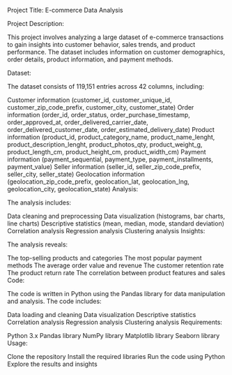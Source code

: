 Project Title: E-commerce Data Analysis

Project Description:

This project involves analyzing a large dataset of e-commerce transactions to gain insights into customer behavior, sales trends, and product performance. The dataset includes information on customer demographics, order details, product information, and payment methods.

Dataset:

The dataset consists of 119,151 entries across 42 columns, including:

Customer information (customer_id, customer_unique_id, customer_zip_code_prefix, customer_city, customer_state)
Order information (order_id, order_status, order_purchase_timestamp, order_approved_at, order_delivered_carrier_date, order_delivered_customer_date, order_estimated_delivery_date)
Product information (product_id, product_category_name, product_name_lenght, product_description_lenght, product_photos_qty, product_weight_g, product_length_cm, product_height_cm, product_width_cm)
Payment information (payment_sequential, payment_type, payment_installments, payment_value)
Seller information (seller_id, seller_zip_code_prefix, seller_city, seller_state)
Geolocation information (geolocation_zip_code_prefix, geolocation_lat, geolocation_lng, geolocation_city, geolocation_state)
Analysis:

The analysis includes:

Data cleaning and preprocessing
Data visualization (histograms, bar charts, line charts)
Descriptive statistics (mean, median, mode, standard deviation)
Correlation analysis
Regression analysis
Clustering analysis
Insights:

The analysis reveals:

The top-selling products and categories
The most popular payment methods
The average order value and revenue
The customer retention rate
The product return rate
The correlation between product features and sales
Code:

The code is written in Python using the Pandas library for data manipulation and analysis. The code includes:

Data loading and cleaning
Data visualization
Descriptive statistics
Correlation analysis
Regression analysis
Clustering analysis
Requirements:

Python 3.x
Pandas library
NumPy library
Matplotlib library
Seaborn library
Usage:

Clone the repository
Install the required libraries
Run the code using Python
Explore the results and insights
